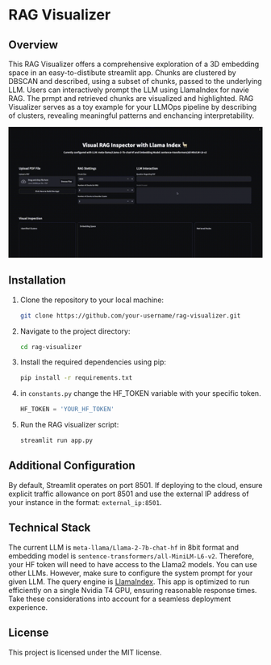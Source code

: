 # RAG Visualizer

## Overview
This RAG Visualizer offers a comprehensive exploration of a 3D embedding space in an easy-to-distibute streamlit app. Chunks are clustered by DBSCAN and described, using a subset of chunks, passed to the underlying LLM. Users can interactively prompt the LLM using LlamaIndex for navie RAG. The prmpt and retrieved chunks are visualized and highlighted. RAG Visualizer serves as a toy example for  your LLMOps pipeline by describing of clusters, revealing meaningful patterns and enchancing interpretability.

<p align="center">
  <img src="media/visual.gif" width="750">
</p>



## Installation
1. Clone the repository to your local machine:
   ```bash
   git clone https://github.com/your-username/rag-visualizer.git
   ```
2. Navigate to the project directory:
    ```bash
    cd rag-visualizer
    ```
3. Install the required dependencies using pip:
    ```bash
    pip install -r requirements.txt
    ```
4. in `constants.py` change the HF_TOKEN variable with your specific token.
    ```python
    HF_TOKEN = 'YOUR_HF_TOKEN'
    ```
5. Run the RAG visualizer script:
    ```bash
    streamlit run app.py
    ```

## Additional Configuration

By default, Streamlit operates on port 8501. If deploying to the cloud, ensure explicit traffic allowance on port 8501 and use the external IP address of your instance in the format: `external_ip:8501`.

## Technical Stack
The current LLM is `meta-llama/Llama-2-7b-chat-hf` in 8bit format and embedding model is `sentence-transformers/all-MiniLM-L6-v2`. Therefore, your HF token will need to have access to the Llama2 models. You can use other LLMs. However, make sure to configure the system prompt for your given LLM. The query engine is [LlamaIndex](https://github.com/run-llama/llama_index). This app is optimized to run efficiently on a single Nvidia T4 GPU, ensuring reasonable response times. Take these considerations into account for a seamless deployment experience.

## License

This project is licensed under the MIT license.





